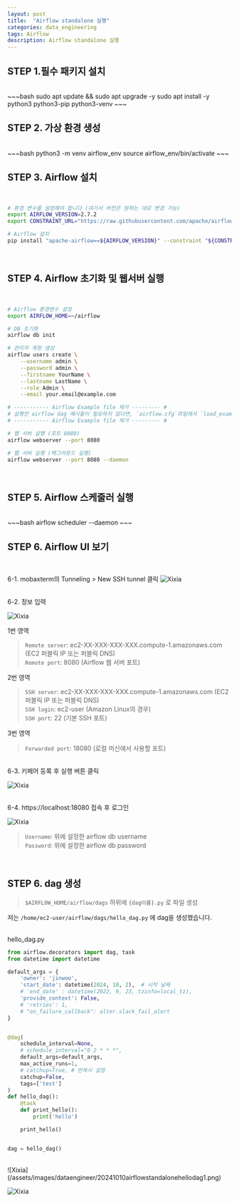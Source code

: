 ```yaml
---
layout: post
title:  "Airflow standalone 실행"
categories: data_engineering
tags: Airflow
description: Airflow standalone 실행
---
```


<h2>
    <span class = "jjw_h2_style">STEP 1.필수 패키지 설치 </span>
</h2>
<br>
~~~bash
sudo apt update && sudo apt upgrade -y
sudo apt install -y python3 python3-pip python3-venv
~~~

<br>

<h2>
    <span class = "jjw_h2_style">STEP 2. 가상 환경 생성 </span>
</h2>
<br>
~~~bash
python3 -m venv airflow_env
source airflow_env/bin/activate
~~~
<br>

<h2>
    <span class = "jjw_h2_style">STEP 3. Airflow 설치 </span>
</h2>

<br>

~~~bash
# 환경 변수를 설정해야 합니다 (여기서 버전은 원하는 대로 변경 가능)
export AIRFLOW_VERSION=2.7.2
export CONSTRAINT_URL="https://raw.githubusercontent.com/apache/airflow/constraints-${AIRFLOW_VERSION}/constraints-3.8.txt"

# Airflow 설치
pip install "apache-airflow==${AIRFLOW_VERSION}" --constraint "${CONSTRAINT_URL}"
~~~

<br>

<h2>
    <span class = "jjw_h2_style">STEP 4. Airflow 초기화 및 웹서버 실행 </span>
</h2>

<br>

~~~bash
# Airflow 환경변수 설정
export AIRFLOW_HOME=~/airflow

# DB 초기화
airflow db init

# 관리자 계정 생성
airflow users create \
    --username admin \
    --password admin \
    --firstname YourName \
    --lastname LastName \
    --role Admin \
    --email your.email@example.com

# ----------- Airflow Example file 제거 --------- #
# 실행전 airflow dag 예시들이 필요하지 않다면, `airflow.cfg`파일에서 `load_example`을 찾아 `False`로 수정하시면 됩니다.
# ----------- Airflow Example file 제거 --------- #

# 웹 서버 실행 (포트 8080)
airflow webserver --port 8080

# 웹 서버 실행 (백그라운드 실행)
airflow webserver --port 8080 --daemon
~~~

<br>


<h2>
    <span class = "jjw_h2_style">STEP 5. Airflow 스케줄러 실행 </span>
</h2>
<br>
~~~bash
airflow scheduler --daemon
~~~

<br>

<h2>
    <span class = "jjw_h2_style">STEP 6. Airflow UI 보기 </span>
</h2>
<br>

6-1. mobaxterm의 Tunneling > New SSH tunnel 클릭
![Xixia](/assets/images/dataengineer/20241010mobaxtermtunneling1.png)

<br>
6-2. 정보 입력 

![Xixia](/assets/images/dataengineer/20241010mobaxtermtunneling2.png)

1번 영역
> `Remote server`: ec2-XX-XXX-XXX-XXX.compute-1.amazonaws.com (EC2 퍼블릭 IP 또는 퍼블릭 DNS) <br>
> `Remote port`: 8080 (Airflow 웹 서버 포트)

2번 영역

> `SSH server`: ec2-XX-XXX-XXX-XXX.compute-1.amazonaws.com (EC2 퍼블릭 IP 또는 퍼블릭 DNS) <br>
> `SSH login`: ec2-user (Amazon Linux의 경우) <br>
> `SSH port`: 22 (기본 SSH 포트) 

3번 영역
> `Forwarded port`: 18080 (로컬 머신에서 사용할 포트)

<br>
6-3. 키페어 등록 후 실행 버튼 클릭

![Xixia](/assets/images/dataengineer/20241010mobaxtermtunneling3.png)

<br>
6-4. https://localhost:18080 접속 후 로그인

![Xixia](/assets/images/dataengineer/20241010mobaxtermtunneling4.png)

> `Username`: 위에 설정한 airflow db username <br>
> `Password`: 위에 설정한 airflow db password 


<br>

<h2>
    <span class = "jjw_h2_style">STEP 6. dag 생성 </span>
</h2>

> `$AIRFLOW_HOME/airflow/dags` 하위에 `{dag이름}.py` 로 파일 생성

저는 `/home/ec2-user/airflow/dags/hello_dag.py` 에 dag을 생성했습니다. <br><br>

hello_dag.py
~~~python
from airflow.decorators import dag, task
from datetime import datetime

default_args = {
    'owner': 'jinwoo',
    'start_date': datetime(2024, 10, 2),  # 시작 날짜
    # 'end_date' : datetime(2022, 9, 23, tzinfo=local_tz),
    'provide_context': False,
    # 'retries': 1,
    # "on_failure_callback": alter.slack_fail_alert
}


@dag(
    schedule_interval=None,
    # schedule_interval="0 2 * * *",
    default_args=default_args,
    max_active_runs=1,
    # catchup=True, # 반복시 설정
    catchup=False,
    tags=['test']
)
def hello_dag():
    @task
    def print_hello():
        print('hello')

    print_hello()


dag = hello_dag()
~~~

<br>
![Xixia](/assets/images/dataengineer/20241010airflowstandalonehellodag1.png)

![Xixia](/assets/images/dataengineer/20241010airflowstandalonehellodag2.png)











